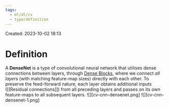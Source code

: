 ```yaml
---
tags:
  - ml/dl/cv
  - type/definition
---
```

Created: 2023-10-02 18:13
# Definition

A **DenseNet** is a type of convolutional neural network that utilises dense connections between layers, through [Dense Blocks](http://www.paperswithcode.com/method/dense-block), where we connect _all layers_ (with matching feature-map sizes) directly with each other. To preserve the feed-forward nature, each layer obtains additional inputs ([[Residual connections]]) from all preceding layers and passes on its own feature-maps to all subsequent layers.
![][cv-cnn-densenet.png]
![][cv-cnn-densenet-1.png]